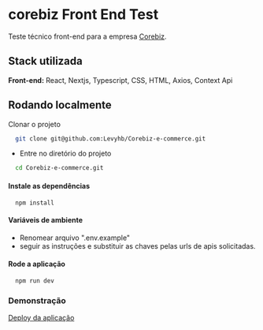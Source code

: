 # corebiz Front End Test

Teste técnico front-end para a empresa [Corebiz](https://www.corebiz.ag/pt/).
## Stack utilizada

**Front-end:** React, Nextjs, Typescript, CSS, HTML, Axios, Context Api

## Rodando localmente

Clonar o projeto

```bash
  git clone git@github.com:Levyhb/Corebiz-e-commerce.git
```

- Entre no diretório do projeto

```bash
  cd Corebiz-e-commerce.git

```


#### Instale as dependências
```
  npm install
```
#### Variáveis de ambiente
- Renomear arquivo ".env.example"
- seguir as instruções e substituir as chaves pelas urls de apis solicitadas.
#### Rode a aplicação
```
  npm run dev
```

### Demonstração
[Deploy da aplicação](https://corebiz-e-commerce.vercel.app/)


